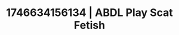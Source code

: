 ---
categories:
- BDSM whisper
- Midnight fantasy
- Tasteful nudity
- AI-generated
- Naughty expression
- Digital erotica realm
- ASMR
- Cosplay
image: /assets/images/1746634156134.jpg
layout: post
seo:
  description: Featured content with sensual Scat Fetish, ABDL Play. HD images available.
  keywords: Scat Fetish, ABDL Play
  og_image: /assets/images/1746634156134.jpg
  schema_type: VisualArtwork
tags:
- ABDL Play
- Scat Fetish
- '#1746634156134'
title: 1746634156134 | ABDL Play Scat Fetish
---